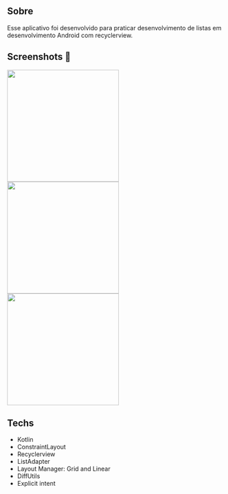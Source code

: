 ## Sobre
Esse aplicativo foi desenvolvido para praticar desenvolvimento de listas em desenvolvimento Android com recyclerview.

## Screenshots 📸
<img src = "https://github.com/user-attachments/assets/ea20bc8b-6987-427b-adbc-6c36166dc1e9" width="260"/>
<img src = "https://github.com/user-attachments/assets/c688beb5-ae25-48b3-a175-c036ec24d0e5" width="260"/>
<img src = "https://github.com/user-attachments/assets/d2cd9fcf-00e8-417a-b6eb-0a739d282da7" width="260"/>

## Techs

- Kotlin
- ConstraintLayout
- Recyclerview
- ListAdapter
- Layout Manager: Grid and Linear
- DiffUtils
- Explicit intent

